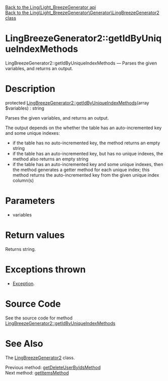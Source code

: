 [Back to the Ling/Light_BreezeGenerator api](https://github.com/lingtalfi/Light_BreezeGenerator/blob/master/doc/api/Ling/Light_BreezeGenerator.md)<br>
[Back to the Ling\Light_BreezeGenerator\Generator\LingBreezeGenerator2 class](https://github.com/lingtalfi/Light_BreezeGenerator/blob/master/doc/api/Ling/Light_BreezeGenerator/Generator/LingBreezeGenerator2.md)


LingBreezeGenerator2::getIdByUniqueIndexMethods
================



LingBreezeGenerator2::getIdByUniqueIndexMethods — Parses the given variables, and returns an output.




Description
================


protected [LingBreezeGenerator2::getIdByUniqueIndexMethods](https://github.com/lingtalfi/Light_BreezeGenerator/blob/master/doc/api/Ling/Light_BreezeGenerator/Generator/LingBreezeGenerator2/getIdByUniqueIndexMethods.md)(array $variables) : string




Parses the given variables, and returns an output.

The output depends on the whether the table has an auto-incremented key and some unique indexes:

- if the table has no auto-incremented key, the method returns an empty string
- if the table has an auto-incremented key, but has no unique indexes, the method also returns an empty string
- if the table has an auto-incremented key and some unique indexes, then the method generates a getter method for
     each unique index; this method returns the auto-incremented key from the given unique index column(s)




Parameters
================


- variables

    


Return values
================

Returns string.


Exceptions thrown
================

- [Exception](http://php.net/manual/en/class.exception.php).&nbsp;







Source Code
===========
See the source code for method [LingBreezeGenerator2::getIdByUniqueIndexMethods](https://github.com/lingtalfi/Light_BreezeGenerator/blob/master/Generator/LingBreezeGenerator2.php#L1485-L1531)


See Also
================

The [LingBreezeGenerator2](https://github.com/lingtalfi/Light_BreezeGenerator/blob/master/doc/api/Ling/Light_BreezeGenerator/Generator/LingBreezeGenerator2.md) class.

Previous method: [getDeleteUserByIdsMethod](https://github.com/lingtalfi/Light_BreezeGenerator/blob/master/doc/api/Ling/Light_BreezeGenerator/Generator/LingBreezeGenerator2/getDeleteUserByIdsMethod.md)<br>Next method: [getItemsMethod](https://github.com/lingtalfi/Light_BreezeGenerator/blob/master/doc/api/Ling/Light_BreezeGenerator/Generator/LingBreezeGenerator2/getItemsMethod.md)<br>

